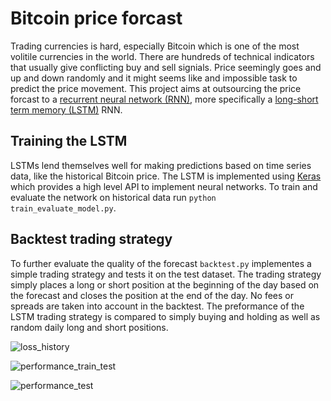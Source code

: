 # Bitcoin price forcast
Trading currencies is hard, especially Bitcoin which is one of the most volitile currencies in the world.
There are hundreds of technical indicators that usually give conflicting buy and sell signials.
Price seemingly goes and up and down randomly and it might seems like and impossible task to predict the price movement. 
This project aims at outsourcing the price forcast to a [recurrent neural network (RNN)](https://en.wikipedia.org/wiki/Recurrent_neural_network), 
more specifically a [long-short term memory (LSTM)](https://en.wikipedia.org/wiki/Long_short-term_memory) RNN.

## Training the LSTM
LSTMs lend themselves well for making predictions based on time series data, like the historical Bitcoin price.
The LSTM is implemented using [Keras](https://keras.io/) which provides a high level API to implement neural networks.
To train and evaluate the network on historical data run `python train_evaluate_model.py`. 

## Backtest trading strategy
To further evaluate the quality of the forecast `backtest.py` implementes a simple trading strategy and tests it on the test dataset.
The trading strategy simply places a long or short position at the beginning of the day based on the forecast and closes the position at the end of the day.
No fees or spreads are taken into account in the backtest. The preformance of the LSTM trading strategy is compared to simply buying and holding
as well as random daily long and short positions. 

![loss_history](https://user-images.githubusercontent.com/45107198/65028436-56db7980-d93c-11e9-8bcc-0065496db30b.png)


![performance_train_test](https://user-images.githubusercontent.com/45107198/65028506-74104800-d93c-11e9-8a45-ef11cb9523a0.png)


![performance_test](https://user-images.githubusercontent.com/45107198/65028571-8db18f80-d93c-11e9-985f-afbba015cd50.png)
